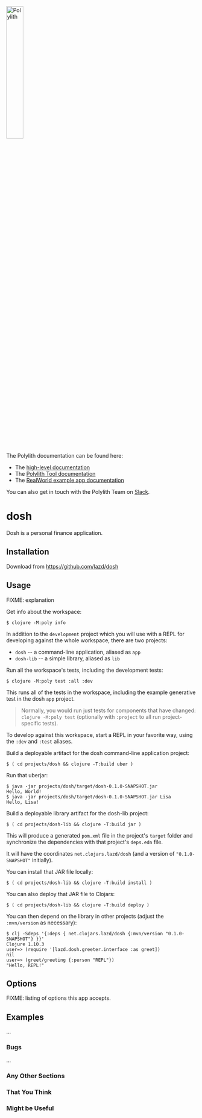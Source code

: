 <img src="https://github.com/polyfy/polylith/blob/master/images/logo.png" width="30%" alt="Polylith" id="logo">

The Polylith documentation can be found here:

- The [high-level documentation](https://polylith.gitbook.io/polylith)
- The [Polylith Tool documentation](https://github.com/polyfy/polylith)
- The [RealWorld example app documentation](https://github.com/furkan3ayraktar/clojure-polylith-realworld-example-app)

You can also get in touch with the Polylith Team on [Slack](https://clojurians.slack.com/archives/C013B7MQHJQ).

# dosh

Dosh is a personal finance application.

## Installation

Download from https://github.com/lazd/dosh

## Usage

FIXME: explanation

Get info about the workspace:

    $ clojure -M:poly info

In addition to the `development` project which you will use with a REPL
for developing against the whole workspace, there are two projects:

* `dosh` -- a command-line application, aliased as `app`
* `dosh-lib` -- a simple library, aliased as `lib`

Run all the workspace's tests, including the development tests:

    $ clojure -M:poly test :all :dev

This runs all of the tests in the workspace, including the example
generative test in the dosh `app` project.

> Normally, you would run just tests for components that have changed: `clojure -M:poly test` (optionally with `:project` to all run project-specific tests).

To develop against this workspace, start a REPL in your favorite way, using the `:dev` and `:test` aliases.

Build a deployable artifact for the dosh command-line application project:

    $ ( cd projects/dosh && clojure -T:build uber )

Run that uberjar:

    $ java -jar projects/dosh/target/dosh-0.1.0-SNAPSHOT.jar
    Hello, World!
    $ java -jar projects/dosh/target/dosh-0.1.0-SNAPSHOT.jar Lisa
    Hello, Lisa!

Build a deployable library artifact for the dosh-lib project:

    $ ( cd projects/dosh-lib && clojure -T:build jar )

This will produce a generated `pom.xml` file in the project's `target` folder and
synchronize the dependencies with that project's `deps.edn` file.

It will have the coordinates `net.clojars.lazd/dosh` (and a version of `"0.1.0-SNAPSHOT"` initially).

You can install that JAR file locally:

    $ ( cd projects/dosh-lib && clojure -T:build install )

You can also deploy that JAR file to Clojars:

    $ ( cd projects/dosh-lib && clojure -T:build deploy )

You can then depend on the library in other projects (adjust the `:mvn/version` as necessary):

    $ clj -Sdeps '{:deps { net.clojars.lazd/dosh {:mvn/version "0.1.0-SNAPSHOT"} }}'
    Clojure 1.10.3
    user=> (require '[lazd.dosh.greeter.interface :as greet])
    nil
    user=> (greet/greeting {:person "REPL"})
    "Hello, REPL!"


## Options

FIXME: listing of options this app accepts.

## Examples

...

### Bugs

...

### Any Other Sections
### That You Think
### Might be Useful

